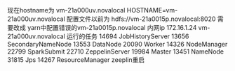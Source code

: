 现在hostname为
vm-21a000uv.novalocal
HOSTNAME=vm-21a000uv.novalocal
配置文件以前为
hdfs://vm-21a0015p.novalocal:8020
需要改成
yarn中配置错误的vm-21a0015p.novalocal
内网ip
172.16.1.24	vm-21a000uv.novalocal
运行的任务
14694 JobHistoryServer
13656 SecondaryNameNode
13553 DataNode
20090 Worker
14326 NodeManager
22799 SparkSubmit
22710 ZeppelinServer
19984 Master
13451 NameNode
31815 Jps
14267 ResourceManager
zeeplin重启
